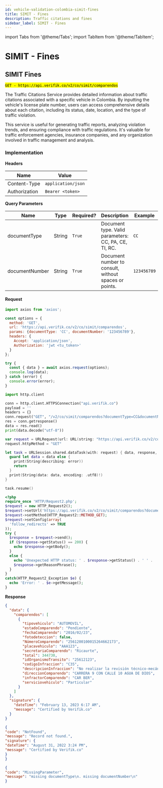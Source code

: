 ```yaml
---
id: vehicle-validation-colombia-simit-fines
title: SIMIT - Fines
description: Traffic citations and fines
sidebar_label: SIMIT - Fines
---
```


import Tabs from '@theme/Tabs';
import TabItem from '@theme/TabItem';

# SIMIT - Fines

## SIMIT Fines

<mark>`GET - https://api.verifik.co/v2/co/simit/comparendos`</mark>

The Traffic Citations Service provides detailed information about traffic citations associated with a specific vehicle in Colombia. By inputting the vehicle's license plate number, users can access comprehensive details about each citation, including its status, date, location, and the type of traffic violation.

This service is useful for generating traffic reports, analyzing violation trends, and ensuring compliance with traffic regulations. It's valuable for traffic enforcement agencies, insurance companies, and any organization involved in traffic management and analysis.

### Implementation

**Headers**

| Name          | Value              |
| ------------- | ------------------ |
| Content-Type  | `application/json` |
| Authorization | `Bearer <token>`   |

**Query Parameters**

| Name | Type | Required? | Description | Example |
|------|------|-----------|-------------|---------|
| documentType | String | `True` | Document type. Valid parameters: CC, PA, CE, TI, RC. | `CC` |
| documentNumber | String | `True` | Document number to consult, without spaces or points. | `123456789` |

#### Request

<Tabs>
<TabItem value="javascript" label="JavaScript" default>

```javascript
import axios from 'axios';

const options = {
  method: 'GET',
  url: 'https://api.verifik.co/v2/co/simit/comparendos',
  params: {documentType: 'CC', documentNumber: '123456789'},
  headers: {
    Accept: 'application/json',
    Authorization: 'jwt <tu_token>'
  }
};

try {
  const { data } = await axios.request(options);
  console.log(data);
} catch (error) {
  console.error(error);
}
```

</TabItem>

<TabItem value="python" label="Python">

```python
import http.client

conn = http.client.HTTPSConnection("api.verifik.co")
payload = ''
headers = {}
conn.request("GET", "/v2/co/simit/comparendos?documentType=CC&documentNumber=", payload, headers)
res = conn.getresponse()
data = res.read()
print(data.decode("utf-8"))
```

</TabItem>

<TabItem value="swift" label="Swift">

```swift
var request = URLRequest(url: URL(string: "https://api.verifik.co/v2/co/simit/comparendos?documentType=CC&documentNumber=")!,timeoutInterval: Double.infinity)
request.httpMethod = "GET"

let task = URLSession.shared.dataTask(with: request) { data, response, error in 
  guard let data = data else {
    print(String(describing: error))
    return
  }
  print(String(data: data, encoding: .utf8)!)
}

task.resume()
```

</TabItem>

<TabItem value="php" label="PHP">

```php
<?php
require_once 'HTTP/Request2.php';
$request = new HTTP_Request2();
$request->setUrl('https://api.verifik.co/v2/co/simit/comparendos?documentType=CC&documentNumber=');
$request->setMethod(HTTP_Request2::METHOD_GET);
$request->setConfig(array(
  'follow_redirects' => TRUE
));
try {
  $response = $request->send();
  if ($response->getStatus() == 200) {
    echo $response->getBody();
  }
  else {
    echo 'Unexpected HTTP status: ' . $response->getStatus() . ' ' .
    $response->getReasonPhrase();
  }
}
catch(HTTP_Request2_Exception $e) {
  echo 'Error: ' . $e->getMessage();
}
```

</TabItem>
</Tabs>

**Response**

<Tabs>
<TabItem value="200" label="200" default>

```json
{
  "data": {
    "comparendos": [
      {
        "tipovehiculo": "AUTOMOVIL",
        "estadoComparendo": "Pendiente",
        "fechaComparendo": "2016/02/23",
        "fotodeteccion": false,
        "NúmeroComparendo": "2561200100015264662173",
        "placavehiculo": "AAA123",
        "secretariaComparendo": "Ricaurte",
        "total": 344730,
        "idOrganismoTransito": "25612123",
        "codigoInfraccion": "C35",
        "descripcionInfraccion": "No realizar la revisión técnico-mecánica en el plazo legal establecido o cuando el vehiculo no se encuentre en adecuadas condiciones técnico-mecánicas o de emisión de gases, aun cuando porte los certificados correspondientes.",
        "direccionComparendo": "CARRERA 9 CON CALLE 10 AGUA DE DIOS",
        "infractorComparendo": "CAR BER",
        "serviciovehiculo": "Particular"
      }
    ]
  },
  "signature": {
    "dateTime": "February 13, 2023 6:17 AM",
    "message": "Certified by Verifik.co"
  }
}
```

</TabItem>

<TabItem value="404" label="404">

```json
{
"code": "NotFound",
"message": "Record not found.",
"signature": {
"dateTime": "August 31, 2022 3:24 PM",
"message": "Certified by Verifik.co"
}
}
```

</TabItem>

<TabItem value="409" label="409">

```json
{
"code": "MissingParameter",
"message": "missing documentType\n. missing documentNumber\n"
}
```

</TabItem>
</Tabs>
